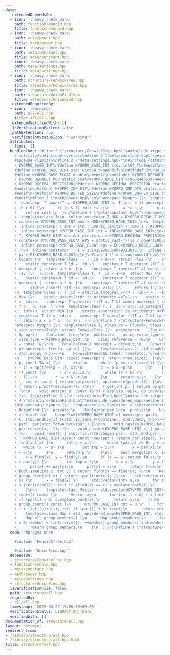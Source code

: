 ```yaml
---
data:
  _extendedDependsOn:
  - icon: ':heavy_check_mark:'
    path: function/monoid.hpp
    title: function/monoid.hpp
  - icon: ':heavy_check_mark:'
    path: math/power.hpp
    title: math/power.hpp
  - icon: ':heavy_check_mark:'
    path: meta/constant.hpp
    title: meta/constant.hpp
  - icon: ':heavy_check_mark:'
    path: meta/settings.hpp
    title: meta/settings.hpp
  - icon: ':heavy_check_mark:'
    path: structure/FenwickTree.hpp
    title: structure/FenwickTree.hpp
  - icon: ':heavy_check_mark:'
    path: structure/UnionFind.hpp
    title: structure/UnionFind.hpp
  _extendedRequiredBy:
  - icon: ':warning:'
    path: all/all.hpp
    title: all/all.hpp
  _extendedVerifiedWith: []
  _isVerificationFailed: false
  _pathExtension: hpp
  _verificationStatusIcon: ':warning:'
  attributes:
    links: []
  bundledCode: "#line 2 \"structure/FenwickTree.hpp\"\n#include <type_traits>\n#include\
    \ <utility>\n#include <vector>\n#line 2 \"meta/constant.hpp\"\n#include <array>\n\
    #include <limits>\n#line 2 \"meta/settings.hpp\"\n#include <cstdint>\n\n#ifndef\
    \ KYOPRO_BASE_INT\n#define KYOPRO_BASE_INT std::int64_t\n#endif\n\n#ifndef KYOPRO_BASE_UINT\n\
    #define KYOPRO_BASE_UINT std::uint64_t\n#endif\n\n#ifndef KYOPRO_BASE_FLOAT\n\
    #define KYOPRO_BASE_FLOAT double\n#endif\n\n#ifndef KYOPRO_DEFAULT_MOD\n#define\
    \ KYOPRO_DEFAULT_MOD static_cast<KYOPRO_BASE_UINT>(998244353)\n#endif\n\n#ifndef\
    \ KYOPRO_DECIMAL_PRECISION\n#define KYOPRO_DECIMAL_PRECISION static_cast<KYOPRO_BASE_UINT>(12)\n\
    #endif\n\n#ifndef KYOPRO_INF_DIV\n#define KYOPRO_INF_DIV static_cast<KYOPRO_BASE_UINT>(3)\n\
    #endif\n\n#ifndef KYOPRO_BUFFER_SIZE\n#define KYOPRO_BUFFER_SIZE static_cast<KYOPRO_BASE_UINT>(2048)\n\
    #endif\n#line 3 \"math/power.hpp\"\n\nnamespace kyopro {\n  template<class T>\n\
    \  constexpr T power(T a, KYOPRO_BASE_UINT n, T init = 1) noexcept {\n    while\
    \ (n > 0) {\n      if (n & 1) init *= a;\n      a *= a;\n      n >>= 1;\n    }\n\
    \    return init;\n  }\n}\n#line 7 \"meta/constant.hpp\"\n\nnamespace kyopro {\n\
    \  template<class T>\n  inline constexpr T MOD = KYOPRO_DEFAULT_MOD;\n  inline\
    \ constexpr KYOPRO_BASE_INT mod = MOD<KYOPRO_BASE_INT>;\n\n  template<class T>\n\
    \  inline constexpr T INF = std::numeric_limits<T>::max() / KYOPRO_INF_DIV;\n\
    \  inline constexpr KYOPRO_BASE_INT inf = INF<KYOPRO_BASE_INT>;\n\n  template<class\
    \ T, KYOPRO_BASE_UINT decimal_precision = KYOPRO_DECIMAL_PRECISION>\n  inline\
    \ constexpr KYOPRO_BASE_FLOAT EPS = static_cast<T>(1) / power(10ULL, decimal_precision);\n\
    \  inline constexpr KYOPRO_BASE_FLOAT eps = EPS<KYOPRO_BASE_FLOAT>;\n\n  template<class\
    \ T>\n  inline constexpr T PI = 3.14159265358979323846;\n  inline constexpr KYOPRO_BASE_FLOAT\
    \ pi = PI<KYOPRO_BASE_FLOAT>;\n}\n#line 4 \"function/monoid.hpp\"\n\nnamespace\
    \ kyopro {\n  template<class T, T _id = 0>\n  struct Plus {\n    static_assert(std::is_arithmetic_v<T>);\n\
    \    static constexpr T id = _id;\n    constexpr T operator ()(T a, T b) const\
    \ noexcept { return a + b; }\n    constexpr T inverse(T a) const noexcept { return\
    \ -a; }\n  };\n\n  template<class T, T _id = 1>\n  struct Mul {\n    static_assert(std::is_arithmetic_v<T>);\n\
    \    static constexpr T id = _id;\n    constexpr T operator ()(T a, T b) const\
    \ noexcept { return a * b; }\n    constexpr T inverse(T a) const noexcept {\n\
    \      static_assert(!std::is_integral_v<T>);\n      return 1 / a;\n    }\n  };\n\
    \n  template<class T, T _id = std::is_integral_v<T> ? -INF<T> : -inf>\n  struct\
    \ Max {\n    static_assert(std::is_arithmetic_v<T>);\n    static constexpr T id\
    \ = _id;\n    constexpr T operator ()(T a, T b) const noexcept { return a > b\
    \ ? a : b; }\n  };\n\n  template<class T, T _id = std::is_integral_v<T> ? INF<T>\
    \ : inf>\n  struct Min {\n    static_assert(std::is_arithmetic_v<T>);\n    static\
    \ constexpr T id = _id;\n    constexpr T operator ()(T a, T b) const noexcept\
    \ { return a < b ? a : b; }\n  };\n}\n#line 7 \"structure/FenwickTree.hpp\"\n\n\
    namespace kyopro {\n  template<class T, class Op = Plus<T>, class Container =\
    \ std::vector<T>>\n  struct FenwickTree {\n  private:\n    [[no_unique_address]]\
    \ Op op;\n    Container tree;\n\n  public:\n    using value_type = T;\n    using\
    \ size_type = KYOPRO_BASE_UINT;\n    using reference = T&;\n    using const_reference\
    \ = const T&;\n\n    FenwickTree() noexcept = default;\n    FenwickTree(KYOPRO_BASE_UINT\
    \ n) noexcept: tree(n, op.id) {}\n    template<class C, std::enable_if_t<std::is_same_v<Container,\
    \ std::decay_t<C>>>>\n    FenwickTree(C&& tree): tree(std::forward<C>(tree)) {}\n\
    \n    KYOPRO_BASE_UINT size() noexcept { return tree.size(); }\n\n    void apply(int\
    \ p, const T& x) {\n      ++p;\n      while (p <= (int)size()) {\n        tree[p\
    \ - 1] = op(tree[p - 1], x);\n        p += p & -p;\n      }\n    }\n\n    T prod(int\
    \ r) const {\n      T s = op.id;\n      while (r > 0) {\n        s = op(s, tree[r\
    \ - 1]);\n        r -= r & -r;\n      }\n      return s;\n    }\n    T prod(int\
    \ l, int r) const { return op(prod(r), op.inverse(prod(l))); }\n\n    T all_prod()\
    \ { return prod(tree.size()); }\n\n    T get(int p) { return op(prod(p + 1), op.inverse(prod(p)));\
    \ }\n\n    void set(int p, const T& x) { apply(p, op(x, op.inverse(get(p))));\
    \ }\n  };\n}\n#line 2 \"structure/UnionFind.hpp\"\n#include <algorithm>\n#line\
    \ 4 \"structure/UnionFind.hpp\"\n#include <unordered_map>\n#line 8 \"structure/UnionFind.hpp\"\
    \n\nnamespace kyopro {\n  template<class Container = std::vector<int>>\n  struct\
    \ UnionFind {\n  private:\n    Container par;\n\n  public:\n    UnionFind() noexcept\
    \ = default;\n    UnionFind(KYOPRO_BASE_UINT n) noexcept: par(n, -1) {}\n    template<class\
    \ C, std::enable_if_t<std::is_same_v<Container, std::decay_t<C>>>>\n    UnionFind(C&&\
    \ par): par(std::forward<C>(par)) {}\n\n    void resize(KYOPRO_BASE_UINT x) {\
    \ par.resize(x, -1); }\n    void assign(KYOPRO_BASE_UINT x) { par.assign(x, -1);\
    \ }\n    void reset() { std::fill(std::begin(par), std::end(par), -1); }\n\n \
    \   KYOPRO_BASE_UINT size() const noexcept { return par.size(); }\n\n    KYOPRO_BASE_INT\
    \ find(int x) {\n      int p = x;\n      while (par[p] >= 0) p = par[p];\n   \
    \   while (x != p) {\n        int tmp = x;\n        x = par[x];\n        par[tmp]\
    \ = p;\n      }\n      return p;\n    }\n\n    bool merge(int x, int y) {\n  \
    \    x = find(x), y = find(y);\n      if (x == y) return false;\n      if (par[x]\
    \ > par[y]) {\n        int tmp = x;\n        x = y;\n        y = tmp;\n      }\n\
    \      par[x] += par[y];\n      par[y] = x;\n      return true;\n    }\n\n   \
    \ bool same(int x, int y) { return find(x) == find(y); }\n\n    KYOPRO_BASE_INT\
    \ group_size(int x) { return -par[find(x)]; }\n\n    std::vector<int> group_members(int\
    \ x) {\n      x = find(x);\n      std::vector<int> a;\n      for (int i = 0; i\
    \ < (int)(size()); ++i) if (find(i) == x) a.emplace_back(i);\n      return a;\n\
    \    }\n\n    template<class Vector = std::vector<KYOPRO_BASE_INT>>\n    Vector\
    \ roots() const {\n      Vector a;\n      for (int i = 0; i < (int)(size()); ++i)\
    \ if (par[i] < 0) a.emplace_back(i);\n      return a;\n    }\n\n    KYOPRO_BASE_INT\
    \ group_count() const {\n      KYOPRO_BASE_INT cnt = 0;\n      for (int i = 0;\
    \ i < (int)(size()); ++i) if (par[i] < 0) ++cnt;\n      return cnt;\n    }\n\n\
    \    template<class Map = std::unordered_map<KYOPRO_BASE_INT, std::vector<KYOPRO_BASE_INT>>>\n\
    \    Map all_group_members() {\n      Map group_members;\n      for (int member\
    \ = 0; member < (int)(size()); ++member) group_members[find(member)].emplace_back(member);\n\
    \      return group_members;\n    }\n  };\n}\n#line 4 \"structure/all.hpp\"\n"
  code: '#pragma once

    #include "FenwickTree.hpp"

    #include "UnionFind.hpp"'
  dependsOn:
  - structure/FenwickTree.hpp
  - function/monoid.hpp
  - meta/constant.hpp
  - math/power.hpp
  - meta/settings.hpp
  - structure/UnionFind.hpp
  isVerificationFile: false
  path: structure/all.hpp
  requiredBy:
  - all/all.hpp
  timestamp: '2022-04-22 15:09:39+09:00'
  verificationStatus: LIBRARY_NO_TESTS
  verifiedWith: []
documentation_of: structure/all.hpp
layout: document
redirect_from:
- /library/structure/all.hpp
- /library/structure/all.hpp.html
title: structure/all.hpp
---
```

